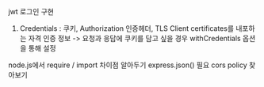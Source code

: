 jwt 로그인 구현

1. Credentials : 쿠키, Authorization 인증헤더, TLS Client certificates를 내포하는 자격 인증 정보
   -> 요청과 응답에 쿠키를 담고 싶을 경우 withCredentials 옵션을 통해 설정

node.js에서 require / import 차이점 알아두기
express.json() 필요
cors policy 찾아보기
